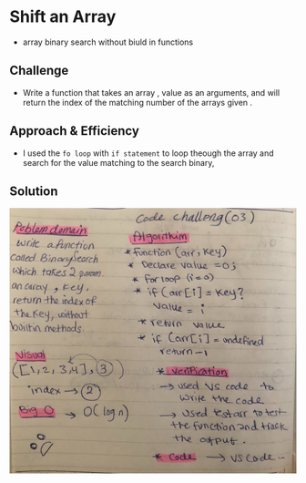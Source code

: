 # Shift an Array
- array binary search without biuld in functions

## Challenge

- Write a function that takes an array , value as an arguments, and will return the index of the matching number of the arrays given .

## Approach & Efficiency

- I used the `fo loop` with `if statement` to loop theough the array and search for the value matching to the search binary,


## Solution

![white boarding](/assets/ch03.jpg)